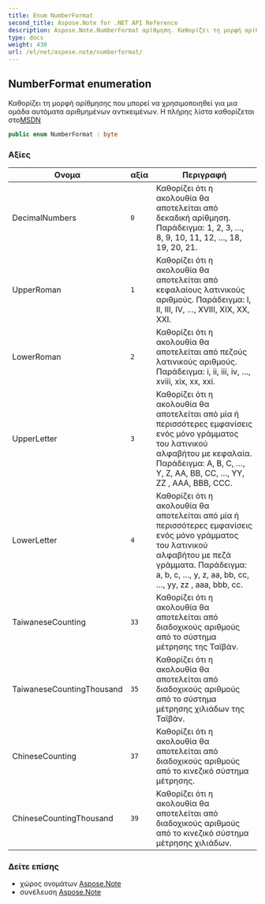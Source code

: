 ```yaml
---
title: Enum NumberFormat
second_title: Aspose.Note for .NET API Reference
description: Aspose.Note.NumberFormat αρίθμηση. Καθορίζει τη μορφή αρίθμησης που μπορεί να χρησιμοποιηθεί για μια ομάδα αυτόματα αριθμημένων αντικειμένων. Η πλήρης λίστα καθορίζεται στοMSDN
type: docs
weight: 430
url: /el/net/aspose.note/numberformat/
---
```

## NumberFormat enumeration

Καθορίζει τη μορφή αρίθμησης που μπορεί να χρησιμοποιηθεί για μια ομάδα αυτόματα αριθμημένων αντικειμένων. Η πλήρης λίστα καθορίζεται στο[MSDN](https://msdn.microsoft.com/en-us/library/dd923798(v=office.12).aspx)

```csharp
public enum NumberFormat : byte
```

### Αξίες

| Ονομα | αξία | Περιγραφή |
| --- | --- | --- |
| DecimalNumbers | `0` | Καθορίζει ότι η ακολουθία θα αποτελείται από δεκαδική αρίθμηση. Παράδειγμα: 1, 2, 3, …, 8, 9, 10, 11, 12, …, 18, 19, 20, 21. |
| UpperRoman | `1` | Καθορίζει ότι η ακολουθία θα αποτελείται από κεφαλαίους λατινικούς αριθμούς. Παράδειγμα: I, II, III, IV, …, XVIII, XIX, XX, XXI. |
| LowerRoman | `2` | Καθορίζει ότι η ακολουθία θα αποτελείται από πεζούς λατινικούς αριθμούς. Παράδειγμα: i, ii, iii, iv, …, xviii, xix, xx, xxi. |
| UpperLetter | `3` | Καθορίζει ότι η ακολουθία θα αποτελείται από μία ή περισσότερες εμφανίσεις ενός μόνο γράμματος του λατινικού αλφαβήτου με κεφαλαία. Παράδειγμα: A, B, C, …, Y, Z, AA, BB, CC, …, YY, ZZ , AAA, BBB, CCC. |
| LowerLetter | `4` | Καθορίζει ότι η ακολουθία θα αποτελείται από μία ή περισσότερες εμφανίσεις ενός μόνο γράμματος του λατινικού αλφαβήτου με πεζά γράμματα. Παράδειγμα: a, b, c, …, y, z, aa, bb, cc, …, yy, zz , aaa, bbb, cc. |
| TaiwaneseCounting | `33` | Καθορίζει ότι η ακολουθία θα αποτελείται από διαδοχικούς αριθμούς από το σύστημα μέτρησης της Ταϊβάν. |
| TaiwaneseCountingThousand | `35` | Καθορίζει ότι η ακολουθία θα αποτελείται από διαδοχικούς αριθμούς από το σύστημα μέτρησης χιλιάδων της Ταϊβάν. |
| ChineseCounting | `37` | Καθορίζει ότι η ακολουθία θα αποτελείται από διαδοχικούς αριθμούς από το κινεζικό σύστημα μέτρησης. |
| ChineseCountingThousand | `39` | Καθορίζει ότι η ακολουθία θα αποτελείται από διαδοχικούς αριθμούς από το κινεζικό σύστημα μέτρησης χιλιάδων. |

### Δείτε επίσης

* χώρος ονομάτων [Aspose.Note](../../aspose.note/)
* συνέλευση [Aspose.Note](../../)



